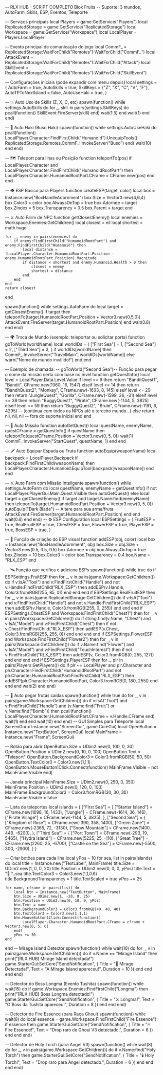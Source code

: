 -- RLX HUB - SCRIPT COMPLETO Blox Fruits
-- Suporte: 3 mundos, AutoFarm, Skills, ESP, Eventos, Teleporte

-- Serviços principais
local Players = game:GetService("Players")
local ReplicatedStorage = game:GetService("ReplicatedStorage")
local Workspace = game:GetService("Workspace")
local LocalPlayer = Players.LocalPlayer

-- Evento principal de comunicação do jogo
local CommF_ = ReplicatedStorage:WaitForChild("Remotes"):WaitForChild("CommF_")
local AttackEvent = ReplicatedStorage:WaitForChild("Remotes"):WaitForChild("Attack")
local SkillEvent = ReplicatedStorage:WaitForChild("Remotes"):WaitForChild("SkillEvent")

-- Configurações iniciais (pode expandir com menu depois)
local settings = {
    AutoFarm = true,
    AutoSkills = true,
    SkillKeys = {"Z", "X", "C", "V", "F"},
    AutoTPToNextIsland = false,
    AutoUseHaki = true,
}

-- 💥 Auto Uso de Skills (Z, X, C, etc)
spawn(function()
    while settings.AutoSkills do
        for _, skill in pairs(settings.SkillKeys) do
            pcall(function()
                SkillEvent:FireServer(skill)
            end)
            wait(1.5)
        end
        wait(1)
    end
end)

-- 🥋 Auto Haki (Buso Haki)
spawn(function()
    while settings.AutoUseHaki do
        pcall(function()
            LocalPlayer.Character:FindFirstChild("Humanoid"):UnequipTools()
            ReplicatedStorage.Remotes.CommF_:InvokeServer("Buso")
        end)
        wait(10)
    end
end)

-- 🗺️ Teleport para Ilhas ou Posição
function teleportTo(pos)
    if LocalPlayer.Character and LocalPlayer.Character:FindFirstChild("HumanoidRootPart") then
        LocalPlayer.Character.HumanoidRootPart.CFrame = CFrame.new(pos)
    end
end

-- 👁️ ESP Básico para Players
function createESP(target, color)
    local box = Instance.new("BoxHandleAdornment")
    box.Size = Vector3.new(4,6,4)
    box.Color3 = color
    box.AlwaysOnTop = true
    box.Adornee = target
    box.ZIndex = 5
    box.Transparency = 0.5
    box.Parent = target
end

-- ⚔️ Auto Farm de NPC
function getClosestEnemy()
    local enemies = Workspace.Enemies:GetChildren()
    local closest = nil
    local shortest = math.huge

    for _, enemy in pairs(enemies) do
        if enemy:FindFirstChild("HumanoidRootPart") and enemy:FindFirstChild("Humanoid") then
            local distance = (LocalPlayer.Character.HumanoidRootPart.Position - enemy.HumanoidRootPart.Position).Magnitude
            if distance < shortest and enemy.Humanoid.Health > 0 then
                closest = enemy
                shortest = distance
            end
        end
    end
    return closest
end

spawn(function()
    while settings.AutoFarm do
        local target = getClosestEnemy()
        if target then
            teleportTo(target.HumanoidRootPart.Position + Vector3.new(0,5,0))
            AttackEvent:FireServer(target.HumanoidRootPart.Position)
        end
        wait(0.8)
    end
end)

-- 🌍 Troca de Mundo (exemplo: teleportar ou solicitar porta)
function goToWorld(worldName)
    local worldIDs = {
        ["First Sea"] = 1,
        ["Second Sea"] = 2,
        ["Third Sea"] = 3,
    }
    if worldIDs[worldName] then
        CommF_:InvokeServer("TravelMain", worldIDs[worldName])
    else
        warn("Nome de mundo inválido!")
    end
end

-- Exemplo de chamada:
-- goToWorld("Second Sea")-- Função para pegar o nome da missão certa com base no nível
function getQuestInfo()
    local level = LocalPlayer.Data.Level.Value
    if level <= 9 then
        return "BanditQuest1", "Bandit", CFrame.new(1060, 16, 1547)
    elseif level <= 14 then
        return "BanditQuest2", "Monkey", CFrame.new(-1603, 8, 145)
    elseif level <= 29 then
        return "JungleQuest", "Gorilla", CFrame.new(-1599, 36, -31)
    elseif level <= 39 then
        return "BuggyQuest1", "Pirate", CFrame.new(-1144, 5, 3825)
    elseif level <= 59 then
        return "BuggyQuest2", "Brute", CFrame.new(-1191, 6, 4295)
    -- (continua com todos os NPCs até o terceiro mundo...)
    else
        return nil, nil, nil -- fora do suporte inicial
    end
end

-- 🧭 Auto Missão
function autoGetQuest()
    local questName, enemyName, questCFrame = getQuestInfo()
    if questName then
        teleportTo(questCFrame.Position + Vector3.new(0, 5, 0))
        wait(1)
        CommF_:InvokeServer("StartQuest", questName, 1)
    end
end

-- 🗡️ Auto Equipar Espada ou Fruta
function autoEquip(weaponName)
    local backpack = LocalPlayer.Backpack
    if backpack:FindFirstChild(weaponName) then
        LocalPlayer.Character.Humanoid:EquipTool(backpack[weaponName])
    end
end

-- ⚔️ Auto Farm com Missão Inteligente
spawn(function()
    while settings.AutoFarm do
        local questName, enemyName = getQuestInfo()
        if not LocalPlayer.PlayerGui.Main.Quest.Visible then
            autoGetQuest()
        else
            local target = getClosestEnemy()
            if target and target.Name:find(enemyName) then
                teleportTo(target.HumanoidRootPart.Position + Vector3.new(0, 5, 0))
                autoEquip("Dark Blade") -- Altere para sua arma/fruta
                AttackEvent:FireServer(target.HumanoidRootPart.Position)
            end
        end
        wait(0.6)
    end
end)
-- ⚙️ ESP Configuration
local ESPSettings = {
    FruitESP = true,
    RealFruitESP = true,
    ChestESP = true,
    FlowerESP = true,
    PlayerESP = true,
    BossESP = true,
}

-- 🎨 Função de criação do ESP visual
function addESP(obj, color)
    local box = Instance.new("BoxHandleAdornment", obj)
    box.Size = obj.Size + Vector3.new(0.5, 0.5, 0.5)
    box.Adornee = obj
    box.AlwaysOnTop = true
    box.ZIndex = 10
    box.Color3 = color
    box.Transparency = 0.4
    box.Name = "RLX_ESP"
end

-- 🛰️ Função que verifica e adiciona ESPs
spawn(function()
    while true do
        if ESPSettings.FruitESP then
            for _, v in pairs(game.Workspace:GetChildren()) do
                if v:IsA("Tool") and v:FindFirstChild("Handle") and not v.Handle:FindFirstChild("RLX_ESP") then
                    addESP(v.Handle, Color3.fromRGB(255, 85, 0))
                end
            end
        end
        if ESPSettings.RealFruitESP then
            for _, v in pairs(game.ReplicatedStorage:GetChildren()) do
                if v:IsA("Tool") and v:FindFirstChild("Handle") and not v.Handle:FindFirstChild("RLX_ESP") then
                    addESP(v.Handle, Color3.fromRGB(255, 0, 255))
                end
            end
        end
        if ESPSettings.ChestESP and Workspace:FindFirstChild("Chest1") then
            for _, v in pairs(Workspace:GetChildren()) do
                if string.find(v.Name, "Chest") and v:IsA("Model") and v:FindFirstChild("Chest") then
                    if not v.Chest:FindFirstChild("RLX_ESP") then
                        addESP(v.Chest, Color3.fromRGB(255, 255, 0))
                    end
                end
            end
        end
        if ESPSettings.FlowerESP and Workspace:FindFirstChild("Flower2") then
            for _, v in pairs(Workspace:GetChildren()) do
                if v.Name:find("Flower") and v:IsA("Model") and v:FindFirstChild("TouchInterest") then
                    if not v:FindFirstChild("RLX_ESP") then
                        addESP(v, Color3.fromRGB(0, 255, 127))
                    end
                end
            end
        end
        if ESPSettings.PlayerESP then
            for _, plr in pairs(Players:GetPlayers()) do
                if plr ~= LocalPlayer and plr.Character and plr.Character:FindFirstChild("HumanoidRootPart") and not plr.Character.HumanoidRootPart:FindFirstChild("RLX_ESP") then
                    addESP(plr.Character.HumanoidRootPart, Color3.fromRGB(0, 180, 255))
                end
            end
        end
        wait(2)
    end
end)

-- 🍍 Auto pegar frutas caídas
spawn(function()
    while true do
        for _, v in pairs(game.Workspace:GetChildren()) do
            if v:IsA("Tool") and v:FindFirstChild("Handle") and (v.Name:find("Fruit") or v.Name:find("Bomb")) then
                pcall(function()
                    LocalPlayer.Character.HumanoidRootPart.CFrame = v.Handle.CFrame
                end)
                wait(1)
            end
        end
        wait(10)
    end
end)
-- GUI Simples para Teleporte
local ScreenGui = Instance.new("ScreenGui", game.CoreGui)
local OpenButton = Instance.new("TextButton", ScreenGui)
local MainFrame = Instance.new("Frame", ScreenGui)

-- Botão para abrir
OpenButton.Size = UDim2.new(0, 100, 0, 30)
OpenButton.Position = UDim2.new(0, 10, 0, 100)
OpenButton.Text = "Teleport"
OpenButton.BackgroundColor3 = Color3.fromRGB(50, 50, 50)
OpenButton.TextColor3 = Color3.new(1,1,1)
OpenButton.MouseButton1Click:Connect(function()
    MainFrame.Visible = not MainFrame.Visible
end)

-- Janela principal
MainFrame.Size = UDim2.new(0, 250, 0, 350)
MainFrame.Position = UDim2.new(0, 120, 0, 100)
MainFrame.BackgroundColor3 = Color3.fromRGB(30, 30, 30)
MainFrame.Visible = false

-- Lista de teleportes
local islands = {
    ["First Sea"] = {
        ["Starter Island"] = CFrame.new(1098, 16, 1433),
        ["Jungle"] = CFrame.new(-1614, 36, 146),
        ["Pirate Village"] = CFrame.new(-1144, 5, 3825),
    },
    ["Second Sea"] = {
        ["Kingdom of Rose"] = CFrame.new(-390, 358, 1400),
        ["Green Zone"] = CFrame.new(-2365, 72, -3130),
        ["Snow Mountain"] = CFrame.new(1400, 449, -6200),
    },
    ["Third Sea"] = {
        ["Port Town"] = CFrame.new(-293, 19, 5465),
        ["Hydra Island"] = CFrame.new(5225, 25, -110),
        ["Great Tree"] = CFrame.new(2260, 25, -6700),
        ["Castle on the Sea"] = CFrame.new(-5500, 300, -2900),
    }
}

-- Criar botões para cada ilha
local yPos = 10
for sea, list in pairs(islands) do
    local title = Instance.new("TextLabel", MainFrame)
    title.Size = UDim2.new(1, 0, 0, 20)
    title.Position = UDim2.new(0, 0, 0, yPos)
    title.Text = "🌊 "..sea
    title.TextColor3 = Color3.new(1,1,0.6)
    title.BackgroundTransparency = 1
    title.TextScaled = true
    yPos += 25

    for name, cframe in pairs(list) do
        local btn = Instance.new("TextButton", MainFrame)
        btn.Size = UDim2.new(1, -20, 0, 25)
        btn.Position = UDim2.new(0, 10, 0, yPos)
        btn.Text = name
        btn.BackgroundColor3 = Color3.fromRGB(40, 40, 40)
        btn.TextColor3 = Color3.new(1,1,1)
        btn.MouseButton1Click:Connect(function()
            LocalPlayer.Character.HumanoidRootPart.CFrame = cframe + Vector3.new(0, 5, 0)
        end)
        yPos += 30
    end
end
-- Mirage Island Detector
spawn(function()
    while wait(10) do
        for _, v in pairs(game.Workspace:GetChildren()) do
            if v.Name == "Mirage Island" then
                print("[RLX HUB] Mirage Island detectada!")
                game.StarterGui:SetCore("SendNotification", {
                    Title = "🚨 Mirage Detectada!",
                    Text = "A Mirage Island apareceu!",
                    Duration = 10
                })
            end
        end
    end
end)

-- Detector do Boss Longma (Evento Tushita)
spawn(function()
    while wait(15) do
        if game.Workspace.Enemies:FindFirstChild("Longma") then
            print("[RLX HUB] Boss Longma detectado!")
            game.StarterGui:SetCore("SendNotification", {
                Title = "⚔️ Longma!",
                Text = "O Boss da Tushita apareceu!",
                Duration = 8
            })
        end
    end
end)

-- Detector de Fire Essence (para Raça Ghoul)
spawn(function()
    while wait(8) do
        local essence = game.Workspace:FindFirstChild("Fire Essence")
        if essence then
            game.StarterGui:SetCore("SendNotification", {
                Title = "🔥 Fire Essence!",
                Text = "Drop raro de Ghoul V3 detectado.",
                Duration = 6
            })
        end
    end
end)

-- Detector de Holy Torch (para Angel V3)
spawn(function()
    while wait(8) do
        for _, v in pairs(game.Workspace:GetChildren()) do
            if v.Name:find("Holy Torch") then
                game.StarterGui:SetCore("SendNotification", {
                    Title = "🕯️ Holy Torch!",
                    Text = "Drop raro para Angel detectado.",
                    Duration = 6
                })
            end
        end
    end
end)
